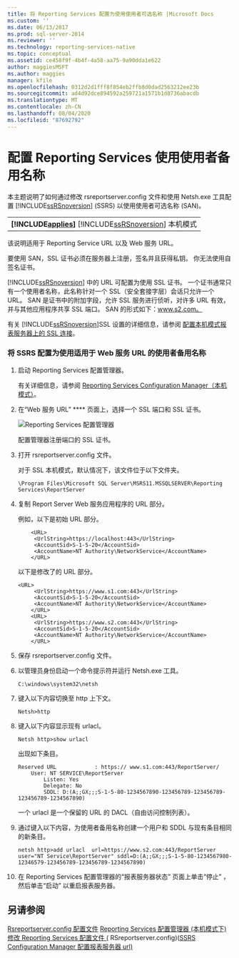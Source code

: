 ```yaml
---
title: 将 Reporting Services 配置为使用使用者可选名称 |Microsoft Docs
ms.custom: ''
ms.date: 06/13/2017
ms.prod: sql-server-2014
ms.reviewer: ''
ms.technology: reporting-services-native
ms.topic: conceptual
ms.assetid: ce458f9f-4b4f-4a58-aa75-9a90dda1e622
author: maggiesMSFT
ms.author: maggies
manager: kfile
ms.openlocfilehash: 0312d2d1fff8f854eb2ffb8d0dad2563212ee23b
ms.sourcegitcommit: ad4d92dce894592a259721a1571b1d8736abacdb
ms.translationtype: MT
ms.contentlocale: zh-CN
ms.lasthandoff: 08/04/2020
ms.locfileid: "87692792"
---
```

# <a name="configure-reporting-services-to-use-a-subject-alternative-name"></a>配置 Reporting Services 使用使用者备用名称
  本主题说明了如何通过修改 rsreportserver.config 文件和使用 Netsh.exe 工具配置 [!INCLUDE[ssRSnoversion](../includes/ssrsnoversion-md.md)] (SSRS) 以使用使用者可选名称 (SAN)。

||
|-|
|**[!INCLUDE[applies](../includes/applies-md.md)]**  [!INCLUDE[ssRSnoversion](../includes/ssrsnoversion-md.md)] 本机模式|

 该说明适用于 Reporting Service URL 以及 Web 服务 URL。

 要使用 SAN，SSL 证书必须在服务器上注册，签名并且获得私钥。 你无法使用自签名证书。

 [!INCLUDE[ssRSnoversion](../includes/ssrsnoversion-md.md)] 中的 URL 可配置为使用 SSL 证书。 一个证书通常只有一个使用者名称，此名称针对一个 SSL（安全套接字层）会话只允许一个 URL。 SAN 是证书中的附加字段，允许 SSL 服务进行侦听，对许多 URL 有效，并与其他应用程序共享 SSL 端口。 SAN 的形式如下：www.s2.com。

 有关 [!INCLUDE[ssRSnoversion](../includes/ssrsnoversion-md.md)]SSL 设置的详细信息，请参阅 [配置本机模式报表服务器上的 SSL 连接](security/configure-ssl-connections-on-a-native-mode-report-server.md)。

### <a name="configure-ssrs-to-use-a-subject-alternative-name-for-web-service-url"></a>将 SSRS 配置为使用适用于 Web 服务 URL 的使用者备用名称

1.  启动 Reporting Services 配置管理器。

     有关详细信息，请参阅 [Reporting Services Configuration Manager（本机模式）](../sql-server/install/reporting-services-configuration-manager-native-mode.md)。

2.  在“Web 服务 URL” **** 页面上，选择一个 SSL 端口和 SSL 证书。

     ![Reporting Services 配置管理器](media/reportingservices-configurationmanager.png "Reporting Services 配置管理器")

     配置管理器注册端口的 SSL 证书。

3.  打开 rsreportserver.config 文件。

     对于 SSL 本机模式，默认情况下，该文件位于以下文件夹。

    ```
    \Program Files\Microsoft SQL Server\MSRS11.MSSQLSERVER\Reporting Services\ReportServer
    ```

4.  复制 Report Server Web 服务应用程序的 URL 部分。

     例如，以下是初始 URL 部分。

    ```
        <URL>
         <UrlString>https://localhost:443</UrlString>
         <AccountSid>S-1-5-20</AccountSid>
         <AccountName>NT Authority\NetworkService</AccountName>
        </URL>

    ```

     以下是修改了的 URL 部分。

    ```
    <URL>
         <UrlString>https://www.s1.com:443</UrlString>
         <AccountSid>S-1-5-20</AccountSid>
         <AccountName>NT Authority\NetworkService</AccountName>
        </URL>
        <URL>
         <UrlString>https://www.s2.com:443</UrlString>
         <AccountSid>S-1-5-20</AccountSid>
         <AccountName>NT Authority\NetworkService</AccountName>
        </URL>

    ```

5.  保存 rsreportserver.config 文件。

6.  以管理员身份启动一个命令提示符并运行 Netsh.exe 工具。

    ```
    C:\windows\system32\netsh
    ```

7.  键入以下内容切换至 http 上下文。

    ```
    Netsh>http
    ```

8.  键入以下内容显示现有 urlacl。

    ```
    Netsh http>show urlacl
    ```

     出现如下条目。

    ```
    Reserved URL            : https:// www.s1.com:443/ReportServer/
        User: NT SERVICE\ReportServer
            Listen: Yes
            Delegate: No
            SDDL: D:(A;;GX;;;S-1-5-80-1234567890-123456789-123456789-123456789-1234567890)
    ```

     一个 urlacl 是一个保留的 URL 的 DACL（自由访问控制列表）。

9. 通过键入以下内容，为使用者备用名称创建一个用户和 SDDL 与现有条目相同的新条目。

    ```
    netsh http>add urlacl  url=https://www.s2.com:443/ReportServer  
    user="NT Service\ReportServer" sddl=D:(A;;GX;;;S-1-5-80-1234567980-12346579-123456789-123456789-1234567890)

    ```

10. 在 Reporting Services 配置管理器的“报表服务器状态”  页面上单击“停止”  ，然后单击“启动”  以重启报表服务器。

## <a name="see-also"></a>另请参阅
 [Rsreportserver.config 配置文件](report-server/rsreportserver-config-configuration-file.md) [Reporting Services 配置管理器 &#40;本机模式下&#41;](../sql-server/install/reporting-services-configuration-manager-native-mode.md) [修改 Reporting Services 配置文件 &#40;](report-server/modify-a-reporting-services-configuration-file-rsreportserver-config.md) RSreportserver.config&#41;&#40;[SSRS Configuration Manager 配置报表服务器 url&#41;](install-windows/configure-report-server-urls-ssrs-configuration-manager.md)


